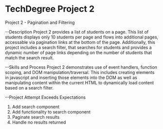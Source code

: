 # TechDegree Project 2
 Project 2 - Pagination and Filtering

--Description
Project 2 provides a list of students on a page. This list of students displays only 10 students per page and flows into additional pages, accessable via pagination links at the bottom of the page. Additionally, this project includes a search filter, that searches for students and provides a dynamic number of page links depending on the number of students that match the search result.

--Skills and Process
Project 2 demonstrates use of event handlers, function scoping, and DOM manipulation/traversal. This includes creating elements in javascript and inserting those elements into the DOM as well as manipulating content within the current HTML to dynamically load content based on a search filter.

--Project Attempt
Exceeds Expectations
1. Add search component
2. Add functionality to search component
3. Paginate search results
4. Handle no results returned